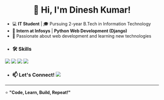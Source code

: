 <h1 align="center">👋 Hi, I'm Dinesh Kumar!</h1>

- 💻 **IT Student** | 🎓 Pursuing 2-year B.Tech in Information Technology  
- 🚀 **Intern at Infosys** | **Python Web Development (Django)**
- 🌱 Passionate about web development and learning new technologies
- ### 🛠 Skills  
<img src="https://img.shields.io/badge/Python-3776AB?style=for-the-badge&logo=python&logoColor=white"> <img src="https://img.shields.io/badge/Java-007396?style=for-the-badge&logo=java&logoColor=white">  <img src="https://img.shields.io/badge/HTML5-E34F26?style=for-the-badge&logo=html5&logoColor=white">  <img src="https://img.shields.io/badge/CSS3-1572B6?style=for-the-badge&logo=css3&logoColor=white">
 

- ### 📫 Let's Connect! <a href="https://www.linkedin.com/in/dinesh-kumar-s-it/" target="_blank"><img src="https://img.shields.io/badge/LinkedIn-blue?style=for-the-badge&logo=linkedin"></img></a>

---
⭐ **"Code, Learn, Build, Repeat!"**  

